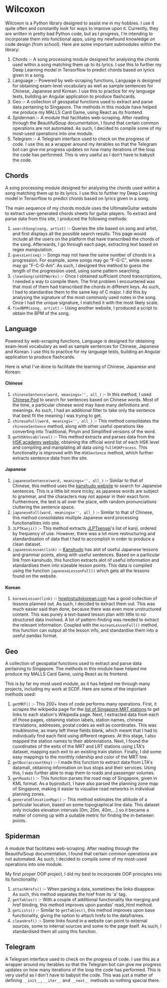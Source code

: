 # Wilcoxon

Wilcoxon is a Python library designed to assist me in my hobbies. I use it quite often and constantly look for ways to improve upon it. Currently, they are written in pretty bad Python code, but as I progress, I'm intending to incorporate them into functional apps, using my newfound knowledge on code design (from school). Here are some important submodules within the library:

1. Chords :- A song processing module designed for analysing the chords used within a song matching them up to its lyrics. I use this to further my Deep Learning model in Tensorflow to predict chords based on lyrics given in a song.
2. Language :- Powered by web-scraping functions, Language is designed for obtaining exam-level vocabulary as well as sample sentences for Chinese, Japanese and Korean. I use this to practice for my language tests, building an Angular application to produce flashcards.
3. Geo :- A collection of geospatial functions used to extract and parse data pertaining to Singapore. The methods in this module have helped me produce my MALLS Card Game, using React as its frontend.
4. Spiderman :- A module that facilitates web-scraping. After reading through the BeautifulSoup documentation, I found that certain common operations are not automated. As such, I decided to compile some of my most-used operations into one module.
5. Telegram :- A Telegram interface used to check on the progress of code. I use this as a wrapper around my iterables so that the Telegram bot can give me progress updates on how many iterations of the loop the code has performed. This is very useful as I don't have to babysit the code.

## Chords

A song processing module designed for analysing the chords used within a song matching them up to its lyrics. I use this to further my Deep Learning model in Tensorflow to predict chords based on lyrics given in a song.

The main sequence of my chords module uses the UltimateGuitar website to extract user-generated chords sheets for guitar players. To extract and parse data from this site, I produced the following methods:

1. ```searchSong(song, artist)``` :- Queries the site based on song and artist, and first displays all the possible search results. This page would include all the users on the platform that have transcribed the chords of the song. Afterwards, I go through each page, extracting text based on regex manipulation.
2. ```guessLen(seq)``` :- Songs may not have the same number of chords in a progression. For example, some songs may go "F-G-C", while some may go "F-C-G-Am". As such, I designed this method to guess the length of the progression used, using some pattern searching.
3. ```cleanSong(setOfWorks)``` :- Once I obtained sufficient chord transcriptions, I needed a way to compile them. The first problem I encountered was that most of them had transcribed the chords in different keys. As such, I had to standardise them to the same key of C major. I did this by analysing the signature of the most commonly used notes in the song. Once I had the unique signature, I matched it with the most likely scale.
4. ```findBPM(song, artist)``` :- Using another website, I produced a script to obtain the BPM of the song.


## Language

Powered by web-scraping functions, Language is designed for obtaining exam-level vocabulary as well as sample sentences for Chinese, Japanese and Korean. I use this to practice for my language tests, building an Angular application to produce flashcards.

Here is what I've done to facilitate the learning of Chinese, Japanese and Korean:

#### Chinese

1. ```chineseSentence(word, meanings='', all_)``` :- In this method, I used [Chinese Pod](chinesepod.com) to search for sentences based on Chinese words. Most of the time, a particular chinese word may have many definitions and meanings. As such, I had an additional filter to take only the sentence that best fit the meaning I was trying to get.
2. ```chineseFull(word, meanings='', all_)``` :- This method consolidates the ```chineseSentence``` method, along with other useful operations like converting into Traditional, Pinyin and Simplified versions of the word.
3. ```getHSKVocab(level)``` :- This method extracts and parses data from the [HSK academy website](hskacademy.com), obtaining the official word list of each HSK level and compiling and maniplating all data using ```fullHSKProcess```. This functionality is improved with the ```HSKSentence``` method, which further extracts sentence data from the site.

#### Japanese

1. ```japaneseSentence(word, meanings='', all_)``` :- Similar to that of Chinese, this method uses the [kanshudo website](kanshudo.com) to search for Japanese sentences. This is a little bit more tricky, as japanese words are subject to grammar, and the characters may not appear in their exact form. Furthermore, the text is all over the place, with random pronunciations cluttering the sentence space.
2. ```japaneseFull(word, meanings='', all_)``` :- Similar to that of Chinese, this method consolidates multiple Japanese word processing functionalities into one.
3. ```JLPTKanji()``` :- This method extracts [JLPTsensei](jlptsensei.com)'s list of kanji, ordered by frequency of use. However, there was a lot more restructuring and standardisation of data that I had to accomplish in order to produce a clean dataset.
4. ```japaneseLesson(link)``` :- [Kanshudo](kanshudo.com) has alot of useful Japanese lessons and grammar points, along with useful sentences. Based on a particular link from kanshudo, this function extracts alot of useful information and standardises them into sizeable lesson points. This data is compiled using the function ```japaneseLessonFull()``` which gets all the lessons found on the website.

#### Korean

1. ```koreanLesson(link)``` :- [howtostudykorean.com](howtostudykorean.com) has a good collection of lessons planned out. As such, I decided to extract them out. This was much easier said than done, because there was even more unstructured content. This was purely a text-based lesson plan with little to no structured data involved. A lot of pattern-finding was needed to extract the relevant information. Coupled with the ```koreanLessonFull()``` method, this function can output all the lesson info, and standardise them into a useful pandas format.

## Geo

A collection of geospatial functions used to extract and parse data pertaining to Singapore. The methods in this module have helped me produce my MALLS Card Game, using React as its frontend.

This is by far my most used module, as it has helped me through many projects, including my work at SCDF. Here are some of the important methods used:

1. ```getMRT()``` :- This 200+ lines of code performs many operations. First, it scrapes the wikipedia page for the [list of Singapore MRT stations](https://en.wikipedia.org/wiki/List_of_Singapore_MRT_stations) to get links to each station's Wikipedia page. Next, I extracted data from each of those pages, obtaining station labels, station names, chinese translations, addresses, postal codes as well as coordinates. This was troublesome, as many left these fields blank, which meant that I had to individually find each field using different regexes. At this stage, I also mapped the station names to their abbreviations. Next, I found the coordinates of the exits of the MRT and LRT stations using LTA's dataset, mapping each exit to an existing train station. Finally, I did some easy mappings to the monthly ridership and color of the MRT line.
2. ```getBus(accountKey)``` :- I made this function to extract data from LTA's datamall, obtaining information on bus stops and their services. Using this, I was further able to map them to roads and passenger volumes.
3. ```getRoads()``` :- This function parses the road map of Singapore, given in KML format. As a byproduct, I have also parsed the planning zone map of Singapore, making it easier to visualise road networks in individual planning zones.
4. ```generateElevationMap()``` :- This method estimates the altitude of a particular location, based on some topographical line data. This dataset only includes elevation intervals [0m, 20m, 40m,...] so it became a matter of coming up with a suitable metric for finding the in-between points.

## Spiderman

A module that facilitates web-scraping. After reading through the BeautifulSoup documentation, I found that certain common operations are not automated. As such, I decided to compile some of my most-used operations into one module.

My first proper OOP project, I did my best to incorporate OOP principles into its functionality:

1. ```attachHrefs()``` :- When parsing a data, sometimes the links disappear. As such, this method separates the href from its 'a' tag.
2. ```getTables()``` :- With a couple of additional functionality like merging and href binding, this method improves upon pandas' read_html method.
3. ```getLists()``` :- Similar to ```getTables()```, this method improves upon base functionality, giving the option to attach hrefs to the dataframes.
4. ```cleanHref()``` :- Some links found in a website can point to external sources, some to internal sources and some to the page itself. As such, I standardised them all using this function.

## Telegram

A Telegram interface used to check on the progress of code. I use this as a wrapper around my iterables so that the Telegram bot can give me progress updates on how many iterations of the loop the code has performed. This is very useful as I don't have to babysit the code. This was just a matter of defining ```__init__```, ```__iter__``` and ```__next__``` methods so nothing special there.